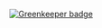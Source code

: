 

[![Greenkeeper badge](https://badges.greenkeeper.io/wookets/grunt-examples.svg)](https://greenkeeper.io/)